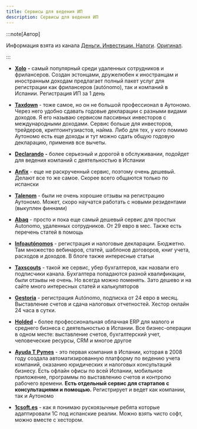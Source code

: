 ```yaml
---
title: Сервисы для ведения ИП
description: Сервисы для ведения ИП
---
```


:::note[Автор]

Информация взята из канала [Деньги. Инвестиции. Налоги](https://t.me/eumoney). [Оригинал](https://t.me/eumoney/1828).

:::

- **[Xolo](https://www.xolo.io/es-en)** **-** самый популярный среди удаленных сотрудников и фрилансеров. Создан эстонцами, дружелюбен к иностранцам и иностранным доходам предлагает полный пакет услуг для регистрации как фрилансеров (autónomo), так и компаний в Испании. Регистрация ИП за 1 день

- **[Taxdown](https://taxdown.es/)** - тоже самое, но он не большой профессионал в Аутономо. Через него удобно сдавать годовые декларации с разными видами доходов. Я его называю сервисом пассивных инвесторов с международными доходами. 
  Сервис больше для инвесторов, трейдеров, криптоинтузиастов, найма. Либо для тех, у кого помимо Аутономо есть еще доходы и тут можно сдать общую годовую декларацию, применив все вычеты.

- **[Declarando](https://declarando.es/)** **-** более серьезный и дорогой в обслуживании, подойдет для ведения компаний с деятельностью в Испании

- **[Anfix](https://www.anfix.com/)** - еще не раскрученный сервис, поэтому очень дешевый. Делают все то же самое. Скорее всего общаются только по испански

- **[Talenom](https://talenom.com/es-es/)** - были не очень хорошие отзывы на регистрацию Аутономо. Может, скоро научатся работать с новыми резидентами (выкуплен финнами)

- **[Abaq](https://www.abaq.pro/)** - просто и пока еще самый дешевый сервис для простых Autonomo, удаленных сотрудников. От 29 евро в мес. Также есть перечень статей в помощь

- **[Infoautónomos](https://www.infoautonomos.com/)** - регистрация и налоговые декларации. Бюджетно. Там множество вебинаров, статей, шаблонов договоров, книг учета, расходов и доходов. В блоге также интересные статьи

- **[Taxscouts](https://taxscouts.es/)** - такой же сервис, убер бухгалтеров, как назвали его подписчики канала. Бухгалтера попадаются разной квалификации, были отзывы не очень. Но всегда можно поменять. Зато дешево и на сайте много интересных статей и калькуляторов

- **[Gestoria](https://www.gestoria.online/)** - регистрация Autónomo, подписка от 24 евро в месяц. Выставление счетов и сдача налоговых отчетностей. Хестор онлайн 24 часа в сутки.

- **[Holded](https://www.holded.com/)** **-** более профессиональная облачная ERP для малого и среднего бизнеса с деятельностью в Испании. Все бизнес-операции в одном месте: выставление счетов, бухгалтерский учет, человеческие ресурсы, CRM и многое другое

- **[Ayuda T Pymes](https://ayudatpymes.com/)** - это первая компания в Испании, которая в 2008 году создала автоматизированную платформу по ведению учета компаний, оказанию юридических и налоговых консультаций бизнесу. Есть офлайн офисы по всей Испании, мобильное приложение, программы по выставлению счетов и контролю рабочего времени. **Есть отдельный сервис для стартапов с консультациями и помощью.** Регистрирует и ведет как компании, так и Аутономо
- **[1csoft.es](https://1csoft.es/)** - как я понимаю рускоязычные ребята которые адаптировали 1С под испанские реалии. Можно взять чисто софт, можно вместе с хестором.
